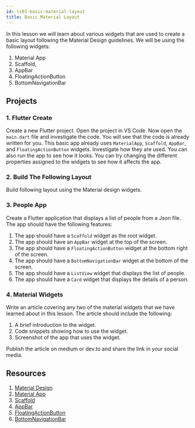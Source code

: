 ```yaml
---
id: ls01-basic-material-layout
title: Basic Material Layout
---
```


In this lesson we will learn about various widgets that are used to create a basic layout following the Material Design guidelines. We will be using the following widgets:

1. Material App
2. Scaffold, 
3. AppBar
4. FloatingActionButton
5. BottomNavigationBar

## Projects

### 1. Flutter Create

Create a new Flutter project. Open the project in VS Code. Now open the `main.dart` file and investigate the code. You will see that the code is already written for you. This basic app already uses `MaterialApp`, `Scaffold`, `AppBar`, and `FloatingActionButton` widgets. Investigate how they are used. You can also run the app to see how it looks. You can try changing the different properties assigned to the widgets to see how it affects the app.

### 2. Build The Following Layout

Build following layout using the Material design widgets.

### 3. People App

Create a Flutter application that displays a list of people from a Json file. The app should have the following features:

1. The app should have a `Scaffold` widget as the root widget.
2. The app should have an `AppBar` widget at the top of the screen.
3. The app should have a `FloatingActionButton` widget at the bottom right of the screen.
4. The app should have a `BottomNavigationBar` widget at the bottom of the screen.
5. The app should have a `ListView` widget that displays the list of people.
7. The app should have a `Card` widget that displays the details of a person.

### 4. Material Widgets

Write an article covering any two of the material widgets that we have learned about in this lesson. The article should include the following:

1. A brief introduction to the widget.
2. Code snippets showing how to use the widget.
3. Screenshot of the app that uses the widget.

Publish the article on medium or dev.to and share the link in your social media.

## Resources

1. [Material Design](https://material.io/design/)
2. [Material App](https://api.flutter.dev/flutter/material/MaterialApp-class.html)
3. [Scaffold](https://api.flutter.dev/flutter/material/Scaffold-class.html)
4. [AppBar](https://api.flutter.dev/flutter/material/AppBar-class.html)
5. [FloatingActionButton](https://api.flutter.dev/flutter/material/FloatingActionButton-class.html)
6. [BottomNavigationBar](https://api.flutter.dev/flutter/material/BottomNavigationBar-class.html)